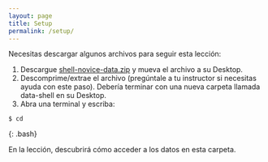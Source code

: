 ```yaml
---
layout: page
title: Setup
permalink: /setup/
---
```


Necesitas descargar algunos archivos para seguir esta lección:

1. Descargue [shell-novice-data.zip]({{page.root}}/data/shell-novice-data.zip) y mueva el archivo a su Desktop.
2. Descomprime/extrae el archivo (pregúntale a tu instructor si necesitas ayuda con este paso). Debería terminar con una nueva carpeta llamada data-shell en su Desktop.
3. Abra una terminal y escriba:

~~~
$ cd
~~~
{: .bash}

En la lección, descubrirá cómo acceder a los datos en esta carpeta.